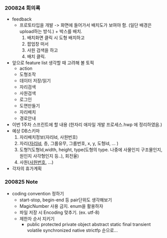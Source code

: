 ### 200824 회의록

- feedback
  - 프로토타입을 개발 -> 화면에 들어가서 배치도가 보여야 함. (일단 배경은 upload하는 방식.) + 박스를 배치.
    1. 배치화면 클릭 시 도형 배치하고
    2. 팝업창 떠서
    3. 사원 검색을 하고
    4. 배치 클릭.
- 앞으로 feature list 생각할 때 고려해 볼 토픽
  - action
  - 도형조작
  - 데이터 저장/읽기
  - 자리검색
  - 사원검색
  - 로그인
  - 도면만들기
  - 자리배치
  - 경로안내
- 이번 1주차 스프린트에 할 내용 (한자리 애자일 개발 프로세스.hwp 에 정리하였음.)
- 예상 DB스키마
  1. 자리배치정보(자리Id, 사원번호)
  2. 자리(<u>자리Id</u>, 층, 그룹유무, 그룹번호, x, y, 도형Id, ... )
  3. 도형?(도형Id,width, height, type(도형의 type. 나중에 사물인지 구조물인지, 원인지 사각형인지 등..), 회전율)
  4. 사원(<u>사원번호</u>, ...)
- 각자의 휴가계획

### 200825 Note

* coding convention 정하기
  - start-stop, begin-end 등 pair단위도 생각해보기
  - MagicNumber 사용 금지. enum을 활용하자
  - 파일 저장 시 Encoding 맞추기. (ex. utf-8)
  - 제한자 순서 지키기 
    - public protected private object abstract static final transient volatile synchronized native strictfp 순으로...